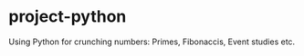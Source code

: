 project-python
==============

Using Python for crunching numbers: Primes, Fibonaccis, Event studies etc.
